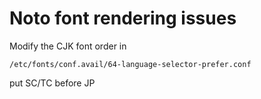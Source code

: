 # Noto font rendering issues

Modify the CJK font order in

```
/etc/fonts/conf.avail/64-language-selector-prefer.conf
```

put SC/TC before JP
